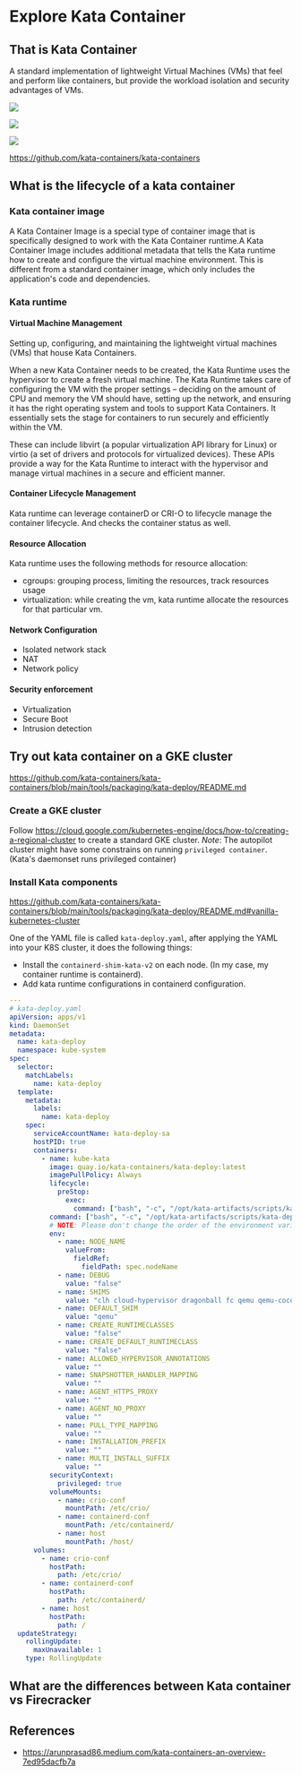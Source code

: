 # Explore Kata Container

## That is Kata Container

A standard implementation of lightweight Virtual Machines (VMs) that feel and
perform like containers, but provide the workload isolation and security
advantages of VMs.

![](resources/kata-container-overview-1.png)

![](resources/kata-container-overview-2.png)

![](resources/kata-container-overview-3.png)

<https://github.com/kata-containers/kata-containers>

## What is the lifecycle of a kata container

### Kata container image

A Kata Container Image is a special type of container image that is specifically
designed to work with the Kata Container runtime.A Kata Container Image includes
additional metadata that tells the Kata runtime how to create and configure the
virtual machine environment. This is different from a standard container image,
which only includes the application's code and dependencies.

### Kata runtime

#### Virtual Machine Management

Setting up, configuring, and maintaining the lightweight virtual machines (VMs)
that house Kata Containers.

When a new Kata Container needs to be created, the Kata Runtime uses the
hypervisor to create a fresh virtual machine. The Kata Runtime takes care of
configuring the VM with the proper settings – deciding on the amount of CPU and
memory the VM should have, setting up the network, and ensuring it has the right
operating system and tools to support Kata Containers. It essentially sets the
stage for containers to run securely and efficiently within the VM.

These can include libvirt (a popular virtualization API library for Linux) or
virtio (a set of drivers and protocols for virtualized devices). These APIs
provide a way for the Kata Runtime to interact with the hypervisor and manage
virtual machines in a secure and efficient manner.

#### Container Lifecycle Management

Kata runtime can leverage containerD or CRI-O to lifecycle manage the container
lifecycle. And checks the container status as well.

#### Resource Allocation

Kata runtime uses the following methods for resource allocation:

* cgroups: grouping process, limiting the resources, track resources usage
* virtualization: while creating the vm, kata runtime allocate the resources for
  that particular vm.

#### Network Configuration

* Isolated network stack
* NAT
* Network policy

#### Security enforcement

* Virtualization
* Secure Boot
* Intrusion detection

## Try out kata container on a GKE cluster

<https://github.com/kata-containers/kata-containers/blob/main/tools/packaging/kata-deploy/README.md>

### Create a GKE cluster

Follow <https://cloud.google.com/kubernetes-engine/docs/how-to/creating-a-regional-cluster>
to create a standard GKE cluster. *Note*: The autopilot cluster might have some
constrains on running `privileged container`. (Kata's daemonset runs privileged
container)

### Install Kata components

<https://github.com/kata-containers/kata-containers/blob/main/tools/packaging/kata-deploy/README.md#vanilla-kubernetes-cluster>

One of the YAML file is called `kata-deploy.yaml`, after applying the YAML into
your K8S cluster, it does the following things:

* Install the `containerd-shim-kata-v2` on each node. (In my case, my container
  runtime is containerd).
* Add kata runtime configurations in containerd configuration.

```yaml
---
# kata-deploy.yaml
apiVersion: apps/v1
kind: DaemonSet
metadata:
  name: kata-deploy
  namespace: kube-system
spec:
  selector:
    matchLabels:
      name: kata-deploy
  template:
    metadata:
      labels:
        name: kata-deploy
    spec:
      serviceAccountName: kata-deploy-sa
      hostPID: true
      containers:
        - name: kube-kata
          image: quay.io/kata-containers/kata-deploy:latest
          imagePullPolicy: Always
          lifecycle:
            preStop:
              exec:
                command: ["bash", "-c", "/opt/kata-artifacts/scripts/kata-deploy.sh cleanup"]
          command: ["bash", "-c", "/opt/kata-artifacts/scripts/kata-deploy.sh install"]
          # NOTE: Please don't change the order of the environment variables below.
          env:
            - name: NODE_NAME
              valueFrom:
                fieldRef:
                  fieldPath: spec.nodeName
            - name: DEBUG
              value: "false"
            - name: SHIMS
              value: "clh cloud-hypervisor dragonball fc qemu qemu-coco-dev qemu-runtime-rs qemu-sev qemu-snp qemu-tdx stratovirt qemu-nvidia-gpu qemu-nvidia-gpu-snp qemu-nvidia-gpu-tdx"
            - name: DEFAULT_SHIM
              value: "qemu"
            - name: CREATE_RUNTIMECLASSES
              value: "false"
            - name: CREATE_DEFAULT_RUNTIMECLASS
              value: "false"
            - name: ALLOWED_HYPERVISOR_ANNOTATIONS
              value: ""
            - name: SNAPSHOTTER_HANDLER_MAPPING
              value: ""
            - name: AGENT_HTTPS_PROXY
              value: ""
            - name: AGENT_NO_PROXY
              value: ""
            - name: PULL_TYPE_MAPPING
              value: ""
            - name: INSTALLATION_PREFIX
              value: ""
            - name: MULTI_INSTALL_SUFFIX
              value: ""
          securityContext:
            privileged: true
          volumeMounts:
            - name: crio-conf
              mountPath: /etc/crio/
            - name: containerd-conf
              mountPath: /etc/containerd/
            - name: host
              mountPath: /host/
      volumes:
        - name: crio-conf
          hostPath:
            path: /etc/crio/
        - name: containerd-conf
          hostPath:
            path: /etc/containerd/
        - name: host
          hostPath:
            path: /
  updateStrategy:
    rollingUpdate:
      maxUnavailable: 1
    type: RollingUpdate
```

## What are the differences between Kata container vs Firecracker

## References

* <https://arunprasad86.medium.com/kata-containers-an-overview-7ed95dacfb7a>


